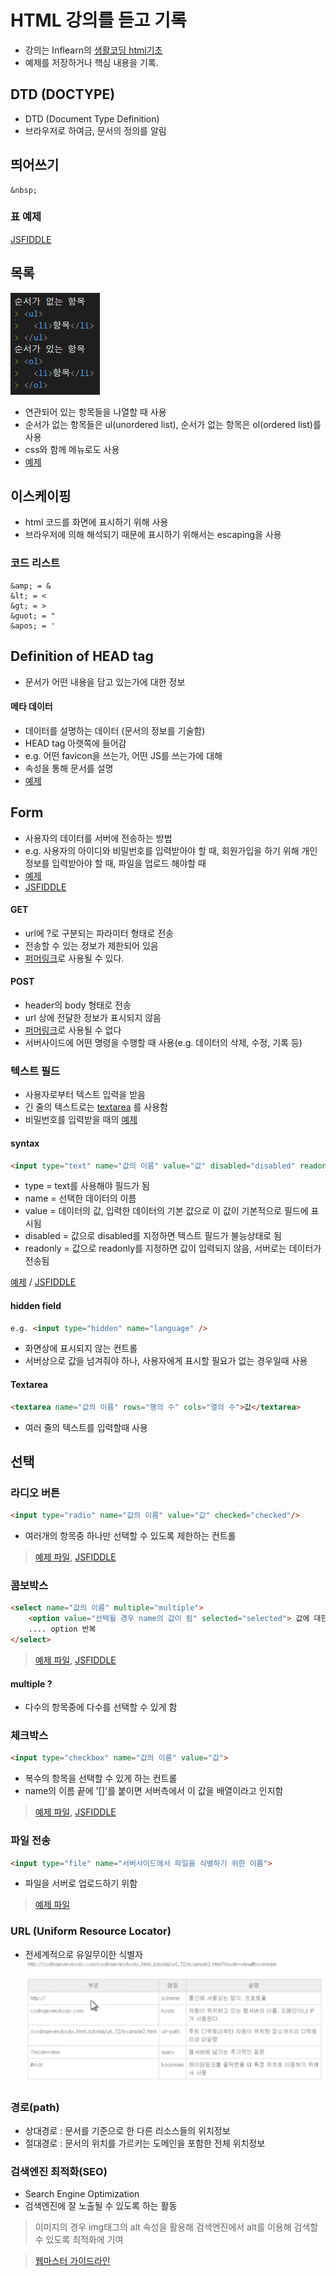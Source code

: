 # HTML 강의를 듣고 기록
- 강의는 Inflearn의 [생활코딩 html기초](https://www.inflearn.com/course/html-%EA%B8%B0%EC%B4%88/)
- 예제를 저장하거나 핵심 내용을 기록.

## DTD (DOCTYPE)
- DTD (Document Type Definition)
- 브라우저로 하여금, 문서의 정의를 알림

## 띄어쓰기
```
&nbsp;
```
### 표 예제
[JSFIDDLE](https://jsfiddle.net/bdhLzqe8/1/)

## 목록
![Image](img/List.png)

- 연관되어 있는 항목들을 나열할 때 사용
- 순서가 없는 항목들은 ul(unordered list), 순서가 없는 항목은 ol(ordered list)를 사용
- css와 함께 메뉴로도 사용
- [예제](ex/Ex_ul.html)

## 이스케이핑
- html 코드를 화면에 표시하기 위해 사용
- 브라우저에 의해 해석되기 때문에 표시하기 위해서는 escaping을 사용

### 코드 리스트
```
&amp; = &
&lt; = <
&gt; = >
&guot; = "
&apos; = '
```
## Definition of HEAD tag
- 문서가 어떤 내용을 담고 있는가에 대한 정보

#### 메타 데이터
- 데이터를 설명하는 데이터 (문서의 정보를 기술함)
- HEAD tag 아랫쪽에 들어감
- e.g. 어떤 favicon을 쓰는가, 어떤 JS를 쓰는가에 대해
- 속성을 통해 문서를 설명
- [예제](ex/Ex_meta.html)

## Form
- 사용자의 데이터를 서버에 전송하는 방법
- e.g. 사용자의 아이디와 비밀번호를 입력받아야 할 때, 회원가입을 하기 위해 개인정보를 입력받아야 할 때, 파일을 업로드 해야할 때
- [예제](ex/Ex_form.html)
- [JSFIDDLE](https://jsfiddle.net/g5ut8407/)

#### GET
- url에 ?로 구분되는 파라미터 형태로 전송
- 전송할 수 있는 정보가 제한되어 있음
- [퍼머링크](https://ko.wikipedia.org/wiki/%ED%8D%BC%EB%A8%B8%EB%A7%81%ED%81%AC)로 사용될 수 있다.

#### POST
- header의 body 형태로 전송
- url 상에 전달한 정보가 표시되지 않음
- [퍼머링크](https://ko.wikipedia.org/wiki/%ED%8D%BC%EB%A8%B8%EB%A7%81%ED%81%AC)로 사용될 수 없다
- 서버사이드에 어떤 명령을 수행할 때 사용(e.g. 데이터의 삭제, 수정, 기록 등)

### 텍스트 필드
- 사용자로부터 텍스트 입력을 받음
- 긴 줄의 텍스트로는 [textarea](#textarea) 를 사용함
- 비밀번호를 입력받을 때의 [예제](ex/Ex_FormPwd.html)

#### syntax
```html
<input type="text" name="값의 이름" value="값" disabled="disabled" readonly="readonly"/>
```
- type = text를 사용해야 필드가 됨
- name = 선택한 데이터의 이름
- value = 데이터의 값, 입력한 데이터의 기본 값으로 이 값이 기본적으로 필드에 표시됨
- disabled = 값으로 disabled를 지정하면 텍스트 필드가 불능상태로 됨
- readonly = 값으로 readonly를 지정하면 값이 입력되지 않음, 서버로는 데이터가 전송됨

[예제](ex/Ex_textfield.html) / [JSFIDDLE](https://jsfiddle.net/1sp6w2tu/)

#### hidden field
```html
e.g. <input type="hidden" name="language" />
```
- 화면상에 표시되지 않는 컨트롤
- 서버상으로 값을 넘겨줘야 하나, 사용자에게 표시할 필요가 없는 경우일때 사용

#### Textarea
```html
<textarea name="값의 이름" rows="행의 수" cols="열의 수">값</textarea>
```
- 여러 줄의 텍스트를 입력할때 사용

## 선택
### 라디오 버튼
```html
<input type="radio" name="값의 이름" value="값" checked="checked"/>
```
- 여러개의 항목중 하나만 선택할 수 있도록 제한하는 컨트롤

> [예제 파일](ex/Ex_radioButton.html), [JSFIDDLE](https://jsfiddle.net/a0o7svmd/)


### 콤보박스
```html
<select name="값의 이름" multiple="multiple">
    <option value="선택될 경우 name의 값이 됨" selected="selected"> 값에 대한 표시값</option>
    .... option 반복
</select>
```
> [예제 파일](ex/Ex_ComboBox.html), 
> [JSFIDDLE](https://jsfiddle.net/w2jpeLms/)
#### multiple ?
- 다수의 항목중에 다수를 선택할 수 있게 함

### 체크박스
```html
<input type="checkbox" name="값의 이름" value="값">
```
- 복수의 항목을 선택할 수 있게 하는 컨트롤
- name의 이름 끝에 '[]'를 붙이면 서버측에서 이 값을 배열이라고 인지함
> [예제 파일](ex/Ex_checkbox.html), [JSFIDDLE](https://jsfiddle.net/mfj9b7co/)

### 파일 전송
```html
<input type="file" name="서버사이드에서 파일을 식별하기 위한 이름">
```
- 파일을 서버로 업로드하기 위함
> [예제 파일](ex/Ex_FileUpload.html)

### URL (Uniform Resource Locator)
- 전세계적으로 유일무이한 식별자
![URL](img/url.png)

### 경로(path)
- 상대경로 : 문서를 기준으로 한 다른 리소스들의 위치정보
- 절대경로 : 문서의 위치를 가르키는 도메인을 포함한 전체 위치정보

### 검색엔진 최적화(SEO)
- Search Engine Optimization
- 검색엔진에 잘 노출될 수 있도록 하는 활동
> 이미지의 경우 img태그의 alt 속성을 활용해 검색엔진에서 alt를 이용해 검색할 수 있도록 최적화에 기여

> [웹마스터 가이드라인](https://support.google.com/webmasters/answer/35769?hl=ko)